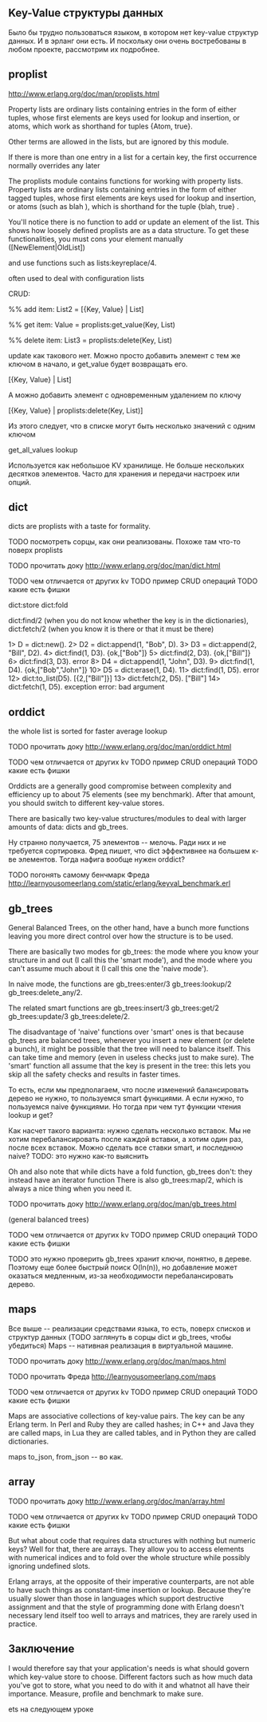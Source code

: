 ## Key-Value структуры данных

Было бы трудно пользоваться языком, в котором нет key-value структур данных.
И в эрланг они есть. И поскольку они очень востребованы в любом проекте,
рассмотрим их подробнее.


## proplist

http://www.erlang.org/doc/man/proplists.html

Property lists are ordinary lists containing entries in the form of either tuples, whose first elements are keys used for lookup and insertion, or atoms, which work as shorthand for tuples {Atom, true}.

Other terms are allowed in the lists, but are ignored by this module.

If there is more than one entry in a list for a certain key, the first occurrence normally overrides any later

The proplists module contains functions for working with property
lists. Property lists are ordinary lists containing entries in the
form of either tagged tuples, whose first elements are keys used for
lookup and insertion, or atoms (such as blah ), which is shorthand for
the tuple {blah, true} .

You'll notice there is no function to add or update an element of the
list. This shows how loosely defined proplists are as a data
structure. To get these functionalities, you must cons your element
manually ([NewElement|OldList])

and use functions such as lists:keyreplace/4.

often used to deal with configuration lists

CRUD:

%% add item:
List2 = [{Key, Value} | List]

%% get item:
Value = proplists:get_value(Key, List)

%% delete item:
List3 = proplists:delete(Key, List)

update как такового нет. Можно просто добавить элемент с тем же ключом в начало, и get_value будет возвращать его.

[{Key, Value} | List]

А можно добавить элемент с одновременным удалением по ключу

[{Key, Value} | proplists:delete(Key, List)]

Из этого следует, что в списке могут быть несколько значений с одним ключом

get_all_values
lookup

Используется как небольшое KV хранилище. Не больше нескольких десятков элементов. Часто для хранения и передачи настроек или опций.



## dict

dicts are proplists with a taste for formality.

TODO посмотреть сорцы, как они реализованы. Похоже там что-то поверх proplists

TODO прочитать доку
http://www.erlang.org/doc/man/dict.html

TODO чем отличается от других kv
TODO пример CRUD операций
TODO какие есть фишки

dict:store
dict:fold

dict:find/2 (when you do not know whether the key is in the dictionaries),
dict:fetch/2 (when you know it is there or that it must be there)

1> D = dict:new().
2> D2 = dict:append(1, "Bob", D).
3> D3 = dict:append(2, "Bill", D2).
4> dict:find(1, D3).
{ok,["Bob"]}
5> dict:find(2, D3).
{ok,["Bill"]}
6> dict:find(3, D3).
error
8> D4 = dict:append(1, "John", D3).
9> dict:find(1, D4).
{ok,["Bob","John"]}
10> D5 = dict:erase(1, D4).
11> dict:find(1, D5).
error
12> dict:to_list(D5).
[{2,["Bill"]}]
13> dict:fetch(2, D5).
["Bill"]
14> dict:fetch(1, D5).
    exception error: bad argument


## orddict

the whole list is sorted for faster average lookup

TODO прочитать доку
http://www.erlang.org/doc/man/orddict.html

TODO чем отличается от других kv
TODO пример CRUD операций
TODO какие есть фишки

Orddicts are a generally good compromise between complexity and
efficiency up to about 75 elements (see my benchmark). After that
amount, you should switch to different key-value stores.

There are basically two key-value structures/modules to deal with larger amounts of data: dicts and gb_trees.

Ну странно получается, 75 элементов -- мелочь. Ради них и не требуется сортировка.
Фред пишет, что dict эффективнее на большем к-ве элементов. Тогда нафига вообще нужен orddict?

TODO погонять самому бенчмарк Фреда
http://learnyousomeerlang.com/static/erlang/keyval_benchmark.erl


## gb_trees

General Balanced Trees, on the other hand, have a bunch more functions
leaving you more direct control over how the structure is to be used.

There are basically two modes for gb\_trees: the mode where you know
your structure in and out (I call this the 'smart mode'), and the mode
where you can't assume much about it (I call this one the 'naive
mode').

In naive mode, the functions are
gb\_trees:enter/3
gb\_trees:lookup/2
gb\_trees:delete_any/2.

The related smart functions are
gb\_trees:insert/3
gb\_trees:get/2
gb\_trees:update/3
gb\_trees:delete/2.

The disadvantage of 'naive' functions over 'smart' ones is that
because gb_trees are balanced trees, whenever you insert a new element
(or delete a bunch), it might be possible that the tree will need to
balance itself. This can take time and memory (even in useless checks
just to make sure). The 'smart' function all assume that the key is
present in the tree: this lets you skip all the safety checks and
results in faster times.

То есть, если мы предполагаем, что после изменений балансировать
дерево не нужно, то пользуемся smart функциями. А если нужно,
то пользуемся naive функциями. Но тогда при чем тут функции
чтения lookup и get?

Как насчет такого варианта:
нужно сделать несколько вставок. Мы не хотим перебалансировать
после каждой вставки, а хотим один раз, после всех вставок.
Можно сделать все ставки smart, и последнюю naive?
TODO: это нужно как-то выяснить

Oh and also note that while dicts have a fold function, gb_trees don't: they instead have an iterator function
There is also gb\_trees:map/2, which is always a nice thing when you need it.


TODO прочитать доку
http://www.erlang.org/doc/man/gb_trees.html

(general balanced trees)

TODO чем отличается от других kv
TODO пример CRUD операций
TODO какие есть фишки


TODO это нужно проверить
gb_trees хранит ключи, понятно, в дереве. Поэтому еще более быстрый поиск O(ln(n)), но добавление может оказаться медленным, из-за необходимости перебалансировать дерево.


## maps

Все выше -- реализации средствами языка, то есть, поверх списков и структур данных
(TODO заглянуть в сорцы dict и gb_trees, чтобы убедиться)
Maps -- нативная реализация в виртуальной машине.

TODO прочитать доку
http://www.erlang.org/doc/man/maps.html

TODO прочитать Фреда
http://learnyousomeerlang.com/maps

TODO чем отличается от других kv
TODO пример CRUD операций
TODO какие есть фишки


Maps are associative collections of key-value pairs. The key can be any Erlang
term. In Perl and Ruby they are called hashes; in C++ and Java they are called
maps, in Lua they are called tables, and in Python they are called dictionaries.

maps to\_json, from\_json -- во как.


## array

TODO прочитать доку
http://www.erlang.org/doc/man/array.html

TODO чем отличается от других kv
TODO пример CRUD операций
TODO какие есть фишки

But what about code that requires data structures with nothing but numeric keys? Well for that, there are arrays. They allow you to access elements with numerical indices and to fold over the whole structure while possibly ignoring undefined slots.

Erlang arrays, at the opposite of their imperative counterparts, are not able to have such things as constant-time insertion or lookup. Because they're usually slower than those in languages which support destructive assignment and that the style of programming done with Erlang doesn't necessary lend itself too well to arrays and matrices, they are rarely used in practice.

## Заключение

I would therefore say that your application's needs is what should
govern which key-value store to choose. Different factors such as how
much data you've got to store, what you need to do with it and whatnot
all have their importance. Measure, profile and benchmark to make
sure.

ets на следующем уроке
